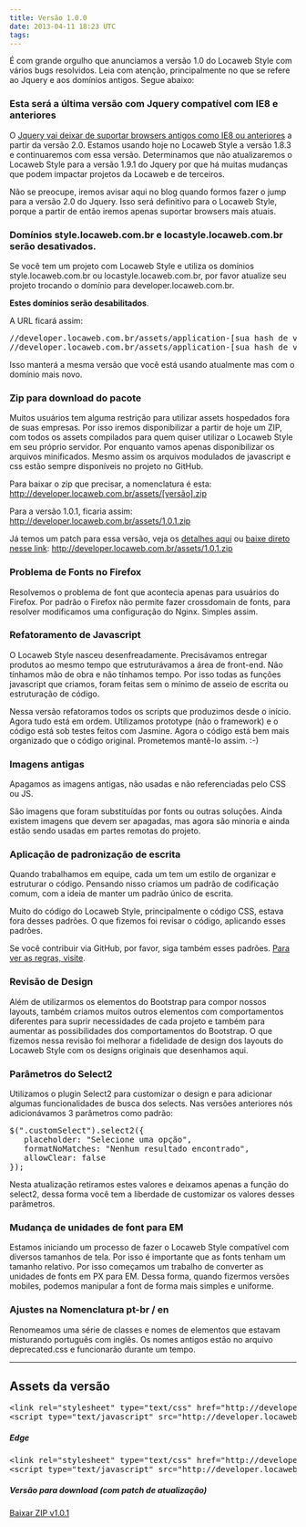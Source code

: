 ```yaml
---
title: Versão 1.0.0
date: 2013-04-11 18:23 UTC
tags:
---
```

É com grande orgulho que anunciamos a versão 1.0 do Locaweb Style com vários bugs resolvidos. Leia com atenção, principalmente no que se refere ao Jquery e aos domínios antigos. Segue abaixo:

### Esta será a última versão com Jquery compatível com IE8 e anteriores

O [Jquery vai deixar de suportar browsers antigos como IE8 ou anteriores](http://www.sitepoint.com/jquery-2-support-ie6-ie7-ie8/) a partir da versão 2.0. Estamos usando hoje no Locaweb Style a versão 1.8.3 e continuaremos com essa versão. Determinamos que não atualizaremos o Locaweb Style para a versão 1.9.1 do Jquery por que há muitas mudanças que podem impactar projetos da Locaweb e de terceiros.

Não se preocupe, iremos avisar aqui no blog quando formos fazer o jump para a versão 2.0 do Jquery. Isso será definitivo para o Locaweb Style, porque a partir de então iremos apenas suportar browsers mais atuais.

### Domínios style.locaweb.com.br e locastyle.locaweb.com.br serão desativados.

Se você tem um projeto com Locaweb Style e utiliza os domínios style.locaweb.com.br ou locastyle.locaweb.com.br, por favor atualize seu projeto trocando o domínio para developer.locaweb.com.br.

**Estes domínios serão desabilitados**.

A URL ficará assim:

<pre class="lang-html linenums prettyprint">
//developer.locaweb.com.br/assets/application-[sua hash de versão].css
//developer.locaweb.com.br/assets/application-[sua hash de versão].js
</pre>

Isso manterá a mesma versão que você está usando atualmente mas com o domínio mais novo.

### Zip para download do pacote

Muitos usuários tem alguma restrição para utilizar assets hospedados fora de suas empresas. Por isso iremos disponibilizar a partir de hoje um ZIP, com todos os assets compilados para quem quiser utilizar o Locaweb Style em seu próprio servidor. Por enquanto vamos apenas disponibilizar os arquivos minificados. Mesmo assim os arquivos modulados de javascript e css estão sempre disponíveis no projeto no GitHub.

Para baixar o zip que precisar, a nomenclatura é esta: http://developer.locaweb.com.br/assets/[versão].zip 

Para a versão 1.0.1, ficaria assim: http://developer.locaweb.com.br/assets/1.0.1.zip

Já temos um patch para essa versão, veja os [detalhes aqui](http://developer.locaweb.com.br/locaweb-style-v1-0-1-changelog/ "Locaweb Style: v1.0.1 – Changelog") ou [baixe direto nesse link](http://developer.locaweb.com.br/assets/1.0.1.zip): http://developer.locaweb.com.br/assets/1.0.1.zip

### Problema de Fonts no Firefox

Resolvemos o problema de font que acontecia apenas para usuários do Firefox. Por padrão o Firefox não permite fazer crossdomain de fonts, para resolver modificamos uma configuração do Nginx. Simples assim.

### Refatoramento de Javascript

O Locaweb Style nasceu desenfreadamente. Precisávamos entregar produtos ao mesmo tempo que estruturávamos a área de front-end. Não tínhamos mão de obra e não tínhamos tempo. Por isso todas as funções javascript que criamos, foram feitas sem o mínimo de asseio de escrita ou estruturação de código.

Nessa versão refatoramos todos os scripts que produzimos desde o início. Agora tudo está em ordem. Utilizamos prototype (não o framework) e o código está sob testes feitos com Jasmine. Agora o código está bem mais organizado que o código original. Prometemos mantê-lo assim. :-)

### Imagens antigas

Apagamos as imagens antigas, não usadas e não referenciadas pelo CSS ou JS.

São imagens que foram substituídas por fonts ou outras soluções. Ainda existem imagens que devem ser apagadas, mas agora são minoria e ainda estão sendo usadas em partes remotas do projeto.

### Aplicação de padronização de escrita

Quando trabalhamos em equipe, cada um tem um estilo de organizar e estruturar o código. Pensando nisso criamos um padrão de codificação comum, com a ideia de manter um padrão único de escrita.

Muito do código do Locaweb Style, principalmente o código CSS, estava fora desses padrões. O que fizemos foi revisar o código, aplicando esses padrões.

Se você contribuir via GitHub, por favor, siga também esses padrões. [Para ver as regras, visite](http://developer.locaweb.com.br/locawebstyle/introducao/escrita-front-end/).

### Revisão de Design

Além de utilizarmos os elementos do Bootstrap para compor nossos layouts, também criamos muitos outros elementos com comportamentos diferentes para suprir necessidades de cada projeto e também para aumentar as possibilidades dos comportamentos do Bootstrap. O que fizemos nessa revisão foi melhorar a fidelidade de design dos layouts do Locaweb Style com os designs originais que desenhamos aqui.

### Parâmetros do Select2

Utilizamos o plugin Select2 para customizar o design e para adicionar algumas funcionalidades de busca dos selects. Nas versões anteriores nós adicionávamos 3 parâmetros como padrão: 

<pre class="lang-javascript linenums prettyprint">
$(".customSelect").select2({
   placeholder: "Selecione uma opção",
   formatNoMatches: "Nenhum resultado encontrado",
   allowClear: false
});
</pre>

Nesta atualização retiramos estes valores e deixamos apenas a função do select2, dessa forma você tem a liberdade de customizar os valores desses parâmetros.

### Mudança de unidades de font para EM

Estamos iniciando um processo de fazer o Locaweb Style compatível com diversos tamanhos de tela. Por isso é importante que as fonts tenham um tamanho relativo. Por isso começamos um trabalho de converter as unidades de fonts em PX para EM. Dessa forma, quando fizermos versões mobiles, podemos manipular a font de forma mais simples e uniforme.

### Ajustes na Nomenclatura pt-br / en

Renomeamos uma série de classes e nomes de elementos que estavam misturando português com inglês. Os nomes antigos estão no arquivo deprecated.css e funcionarão durante um tempo.

* * *

## Assets da versão

<pre class="lang-html linenums prettyprint">
&lt;link rel="stylesheet" type="text/css" href="http://developer.locaweb.com.br/assets/1.0.0/locastyle.css"&gt;
&lt;script type="text/javascript" src="http://developer.locaweb.com.br/assets/1.0.0/locastyle.js"&gt;&lt;/script&gt;</pre>

##### Edge

<pre class="lang-html linenums prettyprint">
&lt;link rel="stylesheet" type="text/css" href="http://developer.locaweb.com.br/assets/edge/locastyle.css"&gt;
&lt;script type="text/javascript" src="http://developer.locaweb.com.br/assets/edge/locastyle.js"&gt;&lt;/script&gt;</pre>

##### Versão para download (com patch de atualização)

[Baixar ZIP v1.0.1](http://developer.locaweb.com.br/assets/1.0.1.zip)
